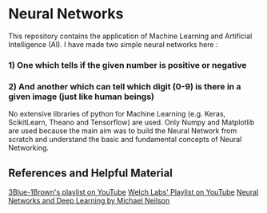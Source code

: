 # Neural Networks

This repository contains the application of Machine Learning and Artificial Intelligence (AI). I have made two simple neural networks here :

### 1) One which tells if the given number is positive or negative

### 2) And another which can tell which digit (0-9) is there in a given image (just like human beings)

No extensive libraries of python for Machine Learning (e.g. Keras, ScikitLearn, Theano and Tensorflow) are used. Only Numpy and Matplotlib are used because the main aim was to build the Neural Network from scratch and understand the basic and fundamental concepts of Neural Networking.

## References and Helpful Material

 [3Blue-1Brown's playlist on YouTube](https://youtube.com/playlist?list=PLZHQObOWTQDNU6R1_67000Dx_ZCJB-3pi)
 [Welch Labs' Playlist on YouTube](https://youtube.com/playlist?list=PLiaHhY2iBX9hdHaRr6b7XevZtgZRa1PoU)
 [Neural Networks and Deep Learning by Michael Neilson](http://neuralnetworksanddeeplearning.com/)
